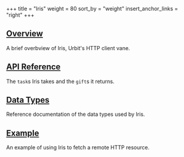 +++
title = "Iris"
weight = 80
sort_by = "weight"
insert_anchor_links = "right"
+++

## [Overview](/reference/arvo/iris/iris)

A brief overbview of Iris, Urbit's HTTP client vane.

## [API Reference](/reference/arvo/eyre/tasks)

The `task`s Iris takes and the `gift`s it returns.

## [Data Types](/system/kernel/iris/reference/data-types)

Reference documentation of the data types used by Iris.

## [Example](/reference/arvo/iris/example)

An example of using Iris to fetch a remote HTTP resource.
